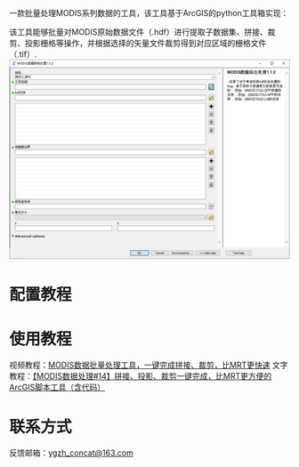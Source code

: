 一款批量处理MODIS系列数据的工具，该工具基于ArcGIS的python工具箱实现：

该工具能够批量对MODIS原始数据文件（.hdf）进行提取子数据集、拼接、裁剪、投影栅格等操作，并根据选择的矢量文件裁剪得到对应区域的栅格文件（.tif）.
![img.png](img.png)
# 配置教程

# 使用教程
视频教程：[MODIS数据批量处理工具，一键完成拼接、裁剪，比MRT更快速](https://www.bilibili.com/video/BV1zf4y1Z7SJ)
文字教程：[【MODIS数据处理#14】拼接、投影、裁剪一键完成，比MRT更方便的ArcGIS脚本工具（含代码）](https://blog.csdn.net/qq_37948866/article/details/121209155)
# 联系方式
反馈邮箱：ygzh_concat@163.com


